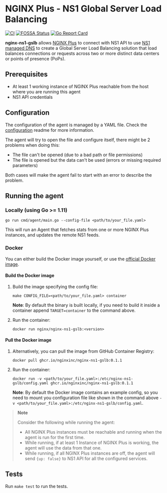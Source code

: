 # NGINX Plus - NS1 Global Server Load Balancing
[![CI](https://github.com/nginxinc/nginx-ns1-gslb/actions/workflows/ci.yml/badge.svg)](https://github.com/nginxinc/nginx-ns1-gslb/actions/workflows/ci.yml)
[![FOSSA Status](https://app.fossa.com/api/projects/custom%2B5618%2Fgithub.com%2Fnginxinc%2Fnginx-ns1-gslb.svg?type=shield)](https://app.fossa.com/projects/custom%2B5618%2Fgithub.com%2Fnginxinc%2Fnginx-ns1-gslb?ref=badge_shield)
[![Go Report Card](https://goreportcard.com/badge/github.com/nginxinc/nginx-ns1-gslb)](https://goreportcard.com/report/github.com/nginxinc/nginx-ns1-gslb)

**nginx-ns1-gslb** allows [NGINX Plus](https://www.nginx.com/products/nginx) to connect with NS1 API to use [NS1 managed DNS](https://ns1.com/products/managed-dns) to create a Global Server Load Balancing solution that load balances connections or requests across two or more distinct data centers or points of presence (PoPs).

## Prerequisites
* At least 1 working instance of NGINX Plus reachable from the host where you are running this agent
* NS1 API credentials

## Configuration
The configuration of the agent is managed by a YAML file. Check the [configuration](configs/README.md) readme for more information.

The agent will try to open the file and configure itself, there might be 2 problems when doing this:

* The file can't be opened (due to a bad path or file permissions)
* The file is opened but the data can't be used (errors or missing required parameters)

Both cases will make the agent fail to start with an error to describe the problem.

## Running the agent

### Locally (using Go >= 1.11)

`go run cmd/agent/main.go --config-file <path/to/your_file.yaml>`

This will run an Agent that fetches stats from one or more NGINX Plus instances, and updates the remote NS1 feeds.

### Docker

You can either build the Docker image yourself, or use the [official Docker image](https://github.com/nginxinc/nginx-ns1-gslb/pkgs/container/nginx-ns1-gslb).

#### Build the Docker image

1. Build the image specifying the config file:

    `make CONFIG_FILE=<path/to/your_file.yaml> container`

    **Note**: By default the binary is built locally, if you need to build it inside a container append `TARGET=container` to the command above.

1. Run the container:

    `docker run nginx/nginx-ns1-gslb:<version>`

#### Pull the Docker image

1. Alternatively, you can pull the image from GitHub Container Registry:

    `docker pull ghcr.io/nginxinc/nginx-ns1-gslb:0.1.1`

1. Run the container:

    `docker run -v <path/to/your_file.yaml>:/etc/nginx-ns1-gslb/config.yaml ghcr.io/nginxinc/nginx-ns1-gslb:0.1.1`

    **Note**: By default the Docker image contains an example config, so you need to mount you configuration file like shown in the command above `-v <path/to/your_file.yaml>:/etc/nginx-ns1-gslb/config.yaml`.

> **Note**
>
> Consider the following while running the agent:
>
> * All NGINX Plus instances must be reachable and running when the agent is run for the first time.
> * While running, if at least 1 Instance of NGINX Plus is working, the agent will use the data from that one.
> * While running, if all NGINX Plus instances are off, the agent will send `{up: false}` to NS1 API for all the configured services.

## Tests
Run `make test` to run the tests.
